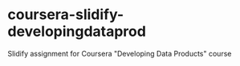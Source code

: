 # coursera-slidify-developingdataprod
Slidify assignment for Coursera "Developing Data Products" course
